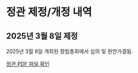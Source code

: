 # 정관 제정/개정 내역

## 2025년 3월 8일 제정

2025년 3월 8일 개최된 창립총회에서 심의 및 원안가결됨.

[정관 PDF 파일 확인](./정관_공개용_서명없음_20250308.pdf)